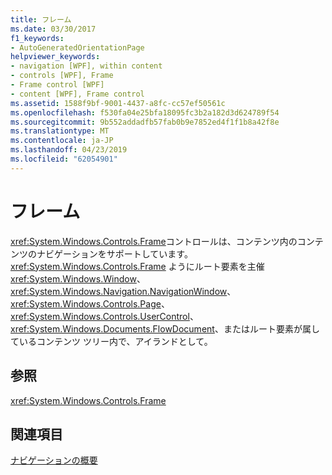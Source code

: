 ```yaml
---
title: フレーム
ms.date: 03/30/2017
f1_keywords:
- AutoGeneratedOrientationPage
helpviewer_keywords:
- navigation [WPF], within content
- controls [WPF], Frame
- Frame control [WPF]
- content [WPF], Frame control
ms.assetid: 1588f9bf-9001-4437-a8fc-cc57ef50561c
ms.openlocfilehash: f530fa04e25bfa18095fc3b2a182d3d624789f54
ms.sourcegitcommit: 9b552addadfb57fab0b9e7852ed4f1f1b8a42f8e
ms.translationtype: MT
ms.contentlocale: ja-JP
ms.lasthandoff: 04/23/2019
ms.locfileid: "62054901"
---
```

# <a name="frame"></a>フレーム
<xref:System.Windows.Controls.Frame>コントロールは、コンテンツ内のコンテンツのナビゲーションをサポートしています。 <xref:System.Windows.Controls.Frame> ようにルート要素を主催<xref:System.Windows.Window>、 <xref:System.Windows.Navigation.NavigationWindow>、 <xref:System.Windows.Controls.Page>、 <xref:System.Windows.Controls.UserControl>、 <xref:System.Windows.Documents.FlowDocument>、またはルート要素が属しているコンテンツ ツリー内で、アイランドとして。  
  
## <a name="reference"></a>参照  
 <xref:System.Windows.Controls.Frame>  
  
## <a name="related-sections"></a>関連項目  
 [ナビゲーションの概要](../app-development/navigation-overview.md)
